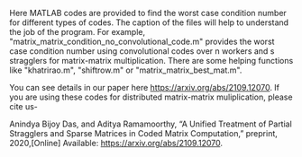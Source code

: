 Here MATLAB codes are provided to find the worst case condition number for different types of codes. The caption of the files will help to understand the job of the program. For example, "matrix_matrix_condition_no_convolutional_code.m" provides the worst case condition number using convolutional codes over n workers and s stragglers for matrix-matrix multiplication. There are some helping functions like "khatrirao.m", "shiftrow.m" or "matrix_matrix_best_mat.m".


You can see details in our paper here https://arxiv.org/abs/2109.12070. If you are using these codes for distributed matrix-matrix muliplication, please cite us- 

Anindya Bijoy Das, and Aditya Ramamoorthy, “A Unified Treatment of Partial Stragglers and Sparse Matrices in Coded Matrix Computation,” preprint, 2020,[Online] Available: https://arxiv.org/abs/2109.12070.

